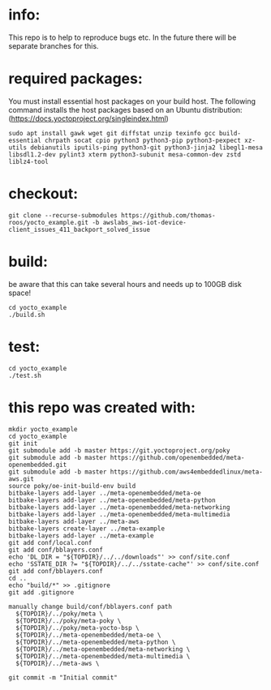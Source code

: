 # info:
This repo is to help to reproduce bugs etc.
In the future there will be separate branches for this.

# required packages:
You must install essential host packages on your build host. The following command installs the host packages based on an Ubuntu distribution: (https://docs.yoctoproject.org/singleindex.html)
```
sudo apt install gawk wget git diffstat unzip texinfo gcc build-essential chrpath socat cpio python3 python3-pip python3-pexpect xz-utils debianutils iputils-ping python3-git python3-jinja2 libegl1-mesa libsdl1.2-dev pylint3 xterm python3-subunit mesa-common-dev zstd liblz4-tool
```
# checkout:
```
git clone --recurse-submodules https://github.com/thomas-roos/yocto_example.git -b awslabs_aws-iot-device-client_issues_411_backport_solved_issue
```
# build:
be aware that this can take several hours and needs up to 100GB disk space!
```
cd yocto_example
./build.sh
```
# test:
```
cd yocto_example
./test.sh
```
# this repo was created with:
```
mkdir yocto_example
cd yocto_example
git init
git submodule add -b master https://git.yoctoproject.org/poky
git submodule add -b master https://github.com/openembedded/meta-openembedded.git 
git submodule add -b master https://github.com/aws4embeddedlinux/meta-aws.git 
source poky/oe-init-build-env build
bitbake-layers add-layer ../meta-openembedded/meta-oe
bitbake-layers add-layer ../meta-openembedded/meta-python
bitbake-layers add-layer ../meta-openembedded/meta-networking
bitbake-layers add-layer ../meta-openembedded/meta-multimedia
bitbake-layers add-layer ../meta-aws
bitbake-layers create-layer ../meta-example
bitbake-layers add-layer ../meta-example
git add conf/local.conf
git add conf/bblayers.conf
echo 'DL_DIR = "${TOPDIR}/../../downloads"' >> conf/site.conf 
echo 'SSTATE_DIR ?= "${TOPDIR}/../../sstate-cache"' >> conf/site.conf 
git add conf/bblayers.conf
cd ..
echo "build/*" >> .gitignore
git add .gitignore

manually change build/conf/bblayers.conf path
  ${TOPDIR}/../poky/meta \
  ${TOPDIR}/../poky/meta-poky \
  ${TOPDIR}/../poky/meta-yocto-bsp \
  ${TOPDIR}/../meta-openembedded/meta-oe \
  ${TOPDIR}/../meta-openembedded/meta-python \
  ${TOPDIR}/../meta-openembedded/meta-networking \
  ${TOPDIR}/../meta-openembedded/meta-multimedia \
  ${TOPDIR}/../meta-aws \

git commit -m "Initial commit"
```
